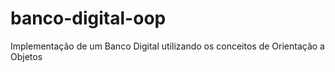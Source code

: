 # banco-digital-oop
Implementação de um Banco Digital utilizando os conceitos de Orientação a Objetos
